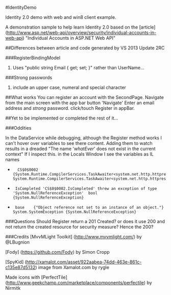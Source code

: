 #IdentityDemo


Identity 2.0 demo with web and win8 client example.

A demonstration sample to help learn Identity 2.0 based on the [article] (http://www.asp.net/web-api/overview/security/individual-accounts-in-web-api) "Individual Accounts in ASP.NET Web API"

##Differences between article and code generated by VS 2013 Update 2RC



###RegisterBindingModel
1. Uses "public string Email { get; set; }" rather than UserName...

###Strong passwords
1. include an upper case, numeral and special character

##What works
You can register an account with the SecondPage. Navigate from the main screen with the app bar button 'Navigate'
Enter an email address and _strong_ password. click/touch Register in appBar.

##Yet to be implemented or completed
the rest of it...

###Oddities

In the DataService while debugging, although the Register method works I can't hover over variables to see there content.
Adding them to watch results in a dreaded "The name '_whatEver_' does not exist in the current context"
If I inspect this. in the Locals Window I see the variables as IL names

+		CS$0$0002	{System.Runtime.CompilerServices.TaskAwaiter<system.net.http.httpresponsemessage>}	System.Runtime.CompilerServices.TaskAwaiter<system.net.http.httpresponsemessage>
 -		IsCompleted	'CS$0$0002.IsCompleted' threw an exception of type 'System.NullReferenceException'	bool {System.NullReferenceException}
 -		base	{"Object reference not set to an instance of an object."}	System.SystemException {System.NullReferenceException}


###Questions
Should Register return a 201 Created? or does it use 200 and not return the created resource for security measure? Hence the 200?

###Credits
[MvvMLight Toolkit] (http://www.mvvmlight.com/) by @LBugnion

[Fody] (https://github.com/Fody) by Simon Cropp 

[SpyKid] (http://xamalot.com/asset/922aabea-74dd-463e-861c-c135e87d5132) image from Xamalot.com by rygle 

Made icons with [PerfectTile] (http://www.geekchamp.com/marketplace/components/perfectile) by Nirmitk
